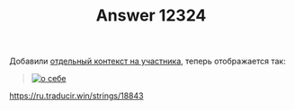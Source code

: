 ﻿---
title: "Answer 12324"
se.owner.user_id: 176217
se.owner.display_name: "αλεχολυτ"
se.owner.link: "https://ru.meta.stackoverflow.com/users/176217/%ce%b1%ce%bb%ce%b5%cf%87%ce%bf%ce%bb%cf%85%cf%84"
se.answer_id: 12324
se.question_id: 11701
se.post_type: answer
se.is_accepted: False
---
<p>Добавили <a href="https://meta.stackexchange.com/a/386139/339911">отдельный контекст на участника</a>, теперь отображается так:</p>
<blockquote>
<p><a href="https://i.stack.imgur.com/GFtZa.jpg" rel="nofollow noreferrer"><img src="https://i.stack.imgur.com/GFtZa.jpg" alt="о себе" /></a></p>
</blockquote>
<p><a href="https://ru.traducir.win/strings/18843" rel="nofollow noreferrer">https://ru.traducir.win/strings/18843</a></p>
